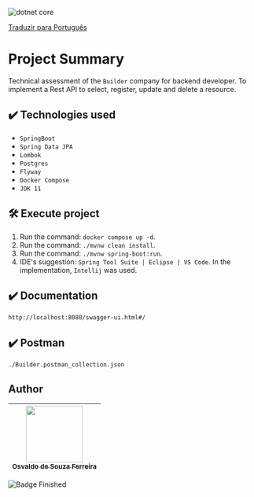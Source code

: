 ![dotnet core](https://github.com/osvaldsoza/ApiFuncional/assets/9426175/d88bdc8e-7cc1-4bd3-bb81-d6e80e7a0c74)

 [Traduzir para Português](https://github.com/osvaldsoza/builder-api/blob/main/README-pt.md)

# Project Summary
Technical assessment of the ``Builder`` company for backend developer.
To implement a Rest API to select, register, update and delete a resource.

## ✔️ Technologies used
* ``SpringBoot``
* ``Spring Data JPA``
* ``Lombok``
* ``Postgres``
* ``Flyway``
* ``Docker Compose``
* ``JDK 11``

## 🛠️ Execute project
1. Run the command: ``docker compose up -d``.
1. Run the command: ``./mvnw clean install``.
1. Run the command: ``./mvnw spring-boot:run``.
1. IDE's suggestion: ``Spring Tool Suite | Eclipse | VS Code``. In the implementation, ``Intellij`` was used.

## ✔️ Documentation
``http://localhost:8080/swagger-ui.html#/``

## ✔️ Postman
``./Builder.postman_collection.json``

## Author

| [<img loading="lazy" src="https://github.com/osvaldsoza/ApiFuncional/assets/9426175/cba31f2b-3b5d-4a6d-ab6d-39583efe752b" width=115><br><sub>Osvaldo de Souza Ferreira</sub>](https://github.com/camilafernanda) 
| :---:

![Badge Finished](http://img.shields.io/static/v1?label=STATUS&message=FINISHED&color=GREEN&style=for-the-badge)

